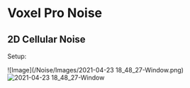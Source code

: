 # Voxel Pro Noise

## 2D Cellular Noise

Setup:

![Image](/Noise/Images/2021-04-23 18_48_27-Window.png)
![2021-04-23 18_48_27-Window](https://user-images.githubusercontent.com/33431624/115937359-ccd38b00-a465-11eb-90bb-255b92cf7d72.png)
